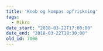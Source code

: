 ```yaml
---
title: 'Knob og kompas opfriskning'
tags:
  - Mikro
date_start: "2018-03-22T17:00:00"
date_end: "2018-03-22T18:30:00"
old_id: 7006
---
```

